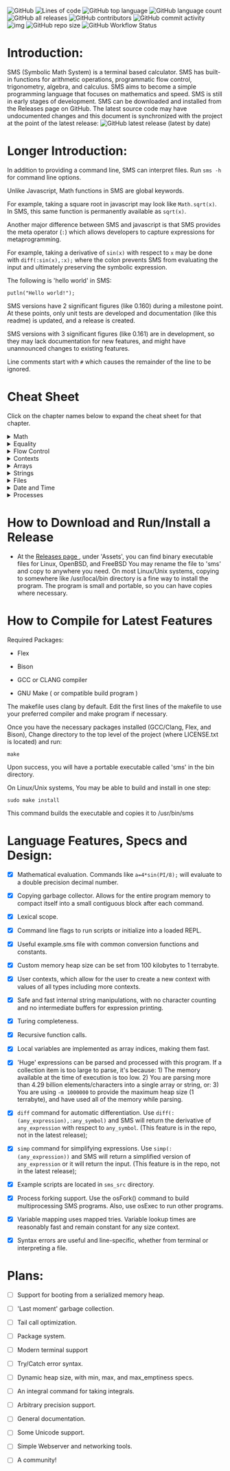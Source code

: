 ![GitHub](https:#img.shields.io/github/license/reginaldford/sms)
![Lines of code](https:#img.shields.io/tokei/lines/github/reginaldford/sms)
![GitHub top language](https:#img.shields.io/github/languages/top/reginaldford/sms) 
![GitHub language count](https:#img.shields.io/github/languages/count/reginaldford/sms)
![GitHub all releases](https:#img.shields.io/github/downloads/reginaldford/sms/total)
![GitHub contributors](https:#img.shields.io/github/contributors/reginaldford/sms?color=green)
![GitHub commit activity](https:#img.shields.io/github/commit-activity/m/reginaldford/sms)
![img](https:#img.shields.io/badge/maturity-alpha-orange)
![GitHub repo size](https:#img.shields.io/github/repo-size/reginaldford/sms)
![GitHub Workflow Status](https:#img.shields.io/github/actions/workflow/status/reginaldford/sms/make-check.yml)


# Introduction:
SMS (Symbolic Math System) is a terminal based calculator. SMS has built-in functions for arithmetic operations, programmatic flow control, trigonometry, algebra, and calculus. SMS aims to become a simple programming language that focuses on mathematics and speed. SMS is still in early stages of development. SMS can be downloaded and installed from the Releases page on GitHub. The latest source code may have undocumented changes and this document is synchronized with the project at the point of the latest release: ![GitHub latest release (latest by date)](https:#img.shields.io/github/v/tag/reginaldford/sms)

# Longer Introduction:

In addition to providing a command line, SMS can interpret files.
Run `sms -h` for command line options.

Unlike Javascript, Math functions in SMS are global keywords.

For example, taking a square root in javascript may look like `Math.sqrt(x)`. In SMS, this same function is permanently available as  `sqrt(x)`.

Another major difference between SMS and javascript is that SMS provides the meta operator (`:`) which allows developers to capture expressions for metaprogramming.

For example, taking a derivative of `sin(x)` with respect to `x` may be done with `diff(:sin(x),:x);` where the colon prevents SMS from evaluating the input and ultimately preserving the symbolic expression.

The following is 'hello world' in SMS:

`putln("Hello world!");`

SMS versions have 2 significant figures (like 0.160) during a milestone point. At these points, only unit tests are developed and documentation (like this readme) is updated, and a release is created.

SMS versions with 3 significant figures (like 0.161) are in development, so they may lack documentation for new features, and might have unannounced changes to existing features.

Line comments start with `#` which causes the remainder of the line to be ignored.


# Cheat Sheet

Click on the chapter names below to expand the cheat sheet for that chapter.

<details>
  <summary>Math</summary>

    1. a + b ; # add two numbers

    2. +( a, b, c) ; # 2 or more numbers can be added with prefix notation

    3. a * b ; # mulitply two numbers

    4. *( a, b, ..); # multiply 2 or more numbers

    5. a - b ; # subtract two numbers

    6. -(a,b...) ; #substract remaining numbers from the first

    7. a / b ; #divide a by b

    8. /(a,b,...) #divide a by b, then divide by remaining numbers

    9. a ^ b; # raise a to the power of b

    10. sin(x); cos(x); tan(x); # trig functions

    11. sinh(x); cosh(x); tanh(x); # hyperbolic trig functions

    12. sec(x); csc(x); cot(x); # inverse trig funtions

    13. sech(x); csch(x); coth(x); # inverse hyperbolic trig functions

    14. abs(x); #return the absolute value of x

    15. exp(x); #Euler's number, raised to the power of x

    16. ln(x); #natural log of x

    17. sqrt(x); #square root of x

    18. random(); #generate a random number from 0 to 1

    19. round(); #nearest integer

    20. seed(number); #seed the random generator based on an integer

    21. diff(:sin(x),:x); #return the derivative of sin(x) with respect to x

    22. simp(:expr); # attempt to simplify the given expression

</details>

<details>
  <summary>Equality</summary>

    1. a == b # returns true if a is the same value as b, else, returns false

    2. a > b # returns true if a is more than b, else, returns false

    3. a < b # returns true if a is less than b, else ,returns false

    4. a >= b # returns true if a is more than or equal to b, else ,returns false

    5. a <= b # returns true if a is less than or equal to b, else ,returns false

</details>

<details>
  <summary>Flow Control</summary>

    1. twice = (x) => 2 * x; # make a function that doubles numbers

    2. quad = (x,a,b,c) => a*x^2+b*x+c; #a quadratic function in x

    3. ( command1 ; command2 ; ... ) # this unites multiple commands into 1 command. Does not make a new scope

    4. if(condition, command); # execute command if true, else return false

    5. if(condition, command1, command2); # if condition evaluates to true, executes command1, else executes command2

    6. while(condition, statement) # continually repeat statement until condition is false

    7. doWhile(statement, condition) # Repeating statement until condition is false (checking condition after running statement)

    8. map( function, expression ) # return a new array where each element is the result of applying function to the correlating element of the given expression

    9. not( boolean ) # if boolean is false, returns true, otherwise, returns false

    10. EXPR or EXPR # returns true of either expression is true, else false

    11. EXPR and EXPR # returns true of both expressions are true, else false

    12. exit(n); # quit SMS and return this integer to the OS as the command return value

    13. :sin(x); #capture any expression with the unary meta operator. Use parens to capture more. 

</details>
<details>
  <summary>Contexts</summary>

    1. let var = value ;  # creates a new variable in the current context with the given value.

    2. rm var; # removes the variable from the current context.

    3. var = value; # searches for var in this context, then up the parent path, and if found, sets to value, else a new variable is created in the current context.

    4. context = { var1 = value1; var2 = value2 }; # builds a context with 2 variables and saves it under the variable 'context'

    5. context.var1; # retreive the value of a specific variable from the context

    6. parent(context); # return the parent scope of the provided context

    7. cxLet(cx,:x,value); # a way to create a new variable in a context or just set it to a new value

    8. cxSet(cx,:x,value); # a way to set cx.x=value for a context cx or return false

    9. cxSize(cx); # return the number of entries in this context

    10. cxValues(cx); # return an array with the values of the context

    11. cxKeys(cx); # return an array with the keys of the context

    12. cxRm(cx, :var); # remove this entry from the context
</details>

<details>
  <summary>Arrays</summary>

    1. [ expr1, expr2 ] # create an array by evaluating expressions

    2. :[ expr1 , expr2 ] # create an array of unevaluated expressions

    3. array[ i ] # return the i'th  element of the array, where i=0 is the first element

    4. size( array ) # return the number of elements in the array

    5. size( expr ) # returns the number of arguments in the expression

</details>

<details>
  <summary>Strings</summary>

    1. let s = "example\nstring"; # s is now a string with a newline escape code (\n)

    2. strFind(s,to_find);       # returns the first location of to_find

    3. strSize(s);  # returns the length of string s

    4. strEscape(s); # converts any escape codes into their correlating character

    5. str+(s1,s2); # returns a string that is the concatenation of s1 with s2 in order

    6. strPart(s1,start,len) # returns a part of the string, starting at index start, and with length len

    7. toStr(object0); # return the string representation of object0

    8. input(); # allow the user to enter a string of text, which becomes the return value

    9. put(s1); #print the string s1

    10. putln(s1); #print the string s1 and go to the next line

    11. strSplit(haystack,needle); # return an array of strings which are the parts of haystack, split up by instances of needle

</details>

<details>
  <summary>Files</summary>

    1. fileRead("test.txt"); #reads test.txt , paths are relative to the working directory

    2. fileWrite(fname, content); # takes a string for the file name to write to, and a string for the content to write

    3. fileParse(fname); # Parses the file into a single object

    4. cd("..") ; # change working directory

    5. pwd(); # returns the working directory

    6. ls() ; # show files and directories at the current working directory

</details>

<details>
  <summary>Date and Time</summary>

    1. date() # returns the date and time in the form of an array of 9 numbers, listed with their array index:
    #date()[0]: seconds (0-60)
    #date()[1]: minutes (0-59)
    #date()[2]: hours (0-23)
    #date()[3]: Day of month (1-31)
    #date()[4]: months since January (0-11)
    #date()[5]: Years since 1900
    #date()[6]: Days since Sunday (0-6)
    #date()[7]: Days since January 1 (0-365)
    #date()[8]: Dayslights Savings flag (positive if daylight savings is in effect, 0 if not, negative if this is unknown)

    2. time() # returns an array with 2 values: the number of seconds since January 1, 1970, then the number of microseconds since the last whole second.

    3. dateStr() # returns the date in a 24 character string, like: "Thu Apr  6 01:20:24 2023"

    4. sleep(n) # pause process execution for n milliseconds.

</details>

<details>
  <summary>Processes</summary>

    1. osFork(); # returns a process number. If the number is 0, we are in the child process. if the number is more than 0, we are in the same process as before, and the id is the id of the child process. If the number is -1, then forking failed. Check sms_src/fork.sms for an example.

    2. osWait(); # If a child process is running, this waits until the process terminates, then returns an array with 2 elements: a process id, and the return code. If there is no child process to wait for, this function returns [-1,1]. Use this function from the parent of a child process made by osFork(). Check sms_src/fork.sms for an example.

    3. osExec("path/to/binary"); # Execute another file, and wait until the file returns. The return value of osExec is the return value of the process.

    4. exit(n) ; # exit SMS with return code specified by n

</details>



# How to Download and Run/Install a Release
- At the [ Releases page ](https:#github.com/reginaldford/sms/releases)  , under 'Assets', you can find binary executable files for Linux, OpenBSD, and FreeBSD You may rename the file to 'sms' and copy to anywhere you need. On most Linux/Unix systems, copying to somewhere like /usr/local/bin directory is a fine way to install the program. The program is small and portable, so you can have copies where necessary.


# How to Compile for Latest Features
Required Packages:

- Flex

- Bison

- GCC or CLANG compiler

- GNU Make ( or compatible build program )

The makefile uses clang by default.
Edit the first lines of the makefile to use your preferred compiler and make program if necessary.

Once you have the necessary packages installed (GCC/Clang, Flex, and Bison),
Change directory to the top level of the project (where LICENSE.txt is located) and run:

`make`

Upon success, you will have a portable executable called 'sms' in the bin directory.

On Linux/Unix systems, You may be able to build and install in one step:

`sudo make install`

This command builds the executable and copies it to /usr/bin/sms


# Language Features, Specs and Design:
- [x] Mathematical evaluation. Commands like `a=4*sin(PI/8);` will evaluate to a double precision decimal number.
- [x] Copying garbage collector. Allows for the entire program memory to compact itself into a small contiguous block after each command.
- [x] Lexical scope.
- [x] Command line flags to run scripts or initialize into a loaded REPL.
- [x] Useful example.sms file with common conversion functions and constants.
- [x] Custom memory heap size can be set from 100 kilobytes to 1 terrabyte.
- [x] User contexts, which allow for the user to create a new context with values of all types including more contexts.
- [x] Safe and fast internal string manipulations, with no character counting and no intermediate buffers for expression printing.
- [x] Turing completeness.
- [x] Recursive function calls.
- [x] Local variables are implemented as array indices, making them fast.
- [x] 'Huge' expressions can be parsed and processed with this program. If a collection item is too large to parse, it's because: 1) The memory available at the time of execution is too low. 2) You are parsing more than 4.29 billion elements/characters into a single array or string, or: 3) You are using `-m 1000000` to provide the maximum heap size (1 terrabyte), and have used all of the memory while parsing.
- [x] `diff` command for automatic differentiation. Use `diff(:(any_expression),:any_symbol)` and SMS will return the derivative of `any_expression` with respect to `any_symbol`. (This feature is in the repo, not in the latest release);
- [x] `simp` command for simplifying expressions. Use `simp(:(any_expression))` and SMS will return a simplified version of `any_expression` or it will return the input. (This feature is in the repo, not in the latest release);
- [x] Example scripts are located in `sms_src` directory.
- [x] Process forking support. Use the osFork() command to build multiprocessing SMS programs. Also, use osExec to run other programs.
- [x] Variable mapping uses mapped tries. Variable lookup times are reasonably fast and remain constant for any size context.
- [x] Syntax errors are useful and line-specific, whether from terminal or interpreting a file.


# Plans:
- [ ] Support for booting from a serialized memory heap.
- [ ] 'Last moment' garbage collection.
- [ ] Tail call optimization.
- [ ] Package system.
- [ ] Modern terminal support
- [ ] Try/Catch error syntax.
- [ ] Dynamic heap size, with min, max, and max_emptiness specs.
- [ ] An integral command for taking integrals.
- [ ] Arbitrary precision support.
- [ ] General documentation.
- [ ] Some Unicode support.
- [ ] Simple Webserver and networking tools.
- [ ] A community!

